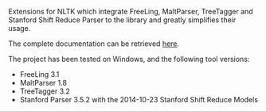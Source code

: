 Extensions for NLTK which integrate FreeLing, MaltParser, TreeTagger and Stanford Shift Reduce Parser to the library and greatly simplifies their usage.

The complete documentation can be retrieved <a href="http://htmlpreview.github.io/?https://github.com/SoManyGoblins/inco-pln-nltk-extensions/blob/master/doc/index.html">here</a>.

The project has been tested on Windows, and the following tool versions:

<ul>
<li>FreeLing 3.1</li>
<li>MaltParser 1.8</li>
<li>TreeTagger 3.2</li>
<li>Stanford Parser 3.5.2 with the 2014-10-23 Stanford Shift Reduce Models</li>
</ul>
